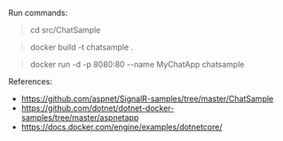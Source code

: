 Run commands:

> cd src/ChatSample

> docker build -t chatsample .

> docker run -d -p 8080:80 --name MyChatApp chatsample

References:
- https://github.com/aspnet/SignalR-samples/tree/master/ChatSample
- https://github.com/dotnet/dotnet-docker-samples/tree/master/aspnetapp
- https://docs.docker.com/engine/examples/dotnetcore/
